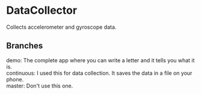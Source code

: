# DataCollector
Collects accelerometer and gyroscope data.

## Branches
demo: The complete app where you can write a letter and it tells you what it is.  
continuous: I used this for data collection. It saves the data in a file on your phone.  
master: Don't use this one.  

